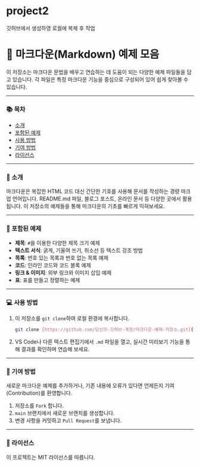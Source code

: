 # project2
깃허브에서 생성하영 로컬에 복제 후 작업
# 🚀 마크다운(Markdown) 예제 모음

이 저장소는 마크다운 문법을 배우고 연습하는 데 도움이 되는 다양한 예제 파일들을 담고 있습니다. 각 파일은 특정 마크다운 기능을 중심으로 구성되어 있어 쉽게 찾아볼 수 있습니다.

---

### 📚 목차

* [소개](#소개)
* [포함된 예제](#포함된-예제)
* [사용 방법](#사용-방법)
* [기여 방법](#기여-방법)
* [라이선스](#라이선스)

---

### 📖 소개

마크다운은 복잡한 HTML 코드 대신 간단한 기호를 사용해 문서를 작성하는 경량 마크업 언어입니다. README.md 파일, 블로그 포스트, 온라인 문서 등 다양한 곳에서 활용됩니다. 이 저장소의 예제들을 통해 마크다운의 기초를 빠르게 익혀보세요.

---

### 📝 포함된 예제

* **제목**: `#`을 이용한 다양한 제목 크기 예제
* **텍스트 서식**: 굵게, 기울여 쓰기, 취소선 등 텍스트 강조 방법
* **목록**: 번호 있는 목록과 번호 없는 목록 예제
* **코드**: 인라인 코드와 코드 블록 예제
* **링크 & 이미지**: 외부 링크와 이미지 삽입 예제
* **표**: 표를 만들고 정렬하는 예제

---

### 💻 사용 방법

1.  이 저장소를 `git clone`하여 로컬 환경에 복사합니다.
    ```bash
    git clone [https://github.com/당신의-깃허브-계정/마크다운-예제-저장소.git](https://github.com/당신의-깃허브-계정/마크다운-예제-저장소.git)
    ```
2.  VS Code나 다른 텍스트 편집기에서 `.md` 파일을 열고, 실시간 미리보기 기능을 통해 결과를 확인하며 연습해 보세요.

---

### 🙌 기여 방법

새로운 마크다운 예제를 추가하거나, 기존 내용에 오류가 있다면 언제든지 기여(Contribution)를 환영합니다.

1.  저장소를 `Fork` 합니다.
2.  `main` 브랜치에서 새로운 브랜치를 생성합니다.
3.  변경 사항을 커밋하고 `Pull Request`를 보냅니다.

---

### 📜 라이선스

이 프로젝트는 MIT 라이선스를 따릅니다.